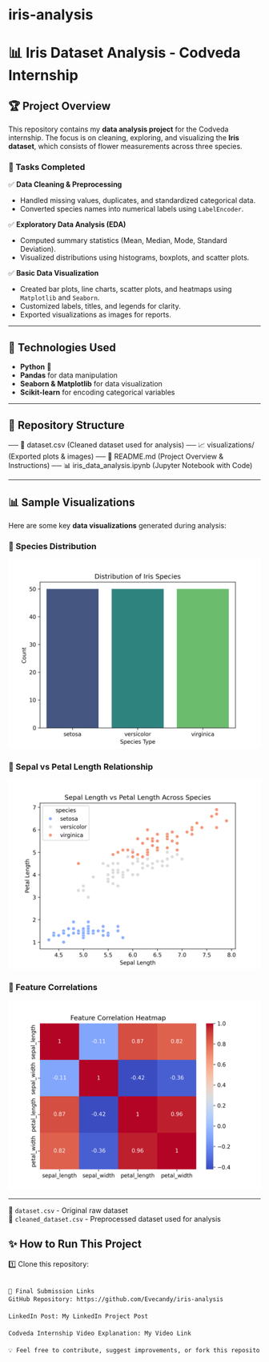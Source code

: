 # iris-analysis
# 📊 Iris Dataset Analysis - Codveda Internship

## 🏆 Project Overview
This repository contains my **data analysis project** for the Codveda internship. The focus is on cleaning, exploring, and visualizing the **Iris dataset**, which consists of flower measurements across three species.

### 🔹 Tasks Completed
✅ **Data Cleaning & Preprocessing**  
- Handled missing values, duplicates, and standardized categorical data.  
- Converted species names into numerical labels using `LabelEncoder`.  

✅ **Exploratory Data Analysis (EDA)**  
- Computed summary statistics (Mean, Median, Mode, Standard Deviation).  
- Visualized distributions using histograms, boxplots, and scatter plots.  

✅ **Basic Data Visualization**  
- Created bar plots, line charts, scatter plots, and heatmaps using `Matplotlib` and `Seaborn`.  
- Customized labels, titles, and legends for clarity.  
- Exported visualizations as images for reports.  

---

## 🚀 Technologies Used
- **Python** 🐍  
- **Pandas** for data manipulation  
- **Seaborn & Matplotlib** for data visualization  
- **Scikit-learn** for encoding categorical variables  

---

## 📂 Repository Structure
── 📄 dataset.csv (Cleaned dataset used for analysis)
── 📈 visualizations/ (Exported plots & images)
── 📜 README.md (Project Overview & Instructions)
── 📊 iris_data_analysis.ipynb (Jupyter Notebook with Code)

---

## 📊 Sample Visualizations
Here are some key **data visualizations** generated during analysis:

### 🔹 Species Distribution
![Bar Plot](visualizations/bar_plot_species_distribution.png)

### 🔹 Sepal vs Petal Length Relationship
![Scatter Plot](visualizations/scatter_plot_sepal_vs_petal.png)

### 🔹 Feature Correlations
![Heatmap](visualizations/heatmap_correlation.png)

---
📄 `dataset.csv` - Original raw dataset  
📄 `cleaned_dataset.csv` - Preprocessed dataset used for analysis  


## ✨ How to Run This Project
1️⃣ Clone this repository:  
   ```bash

🔗 Final Submission Links
GitHub Repository: https://github.com/Evecandy/iris-analysis

LinkedIn Post: My LinkedIn Project Post

Codveda Internship Video Explanation: My Video Link

💡 Feel free to contribute, suggest improvements, or fork this repository!
